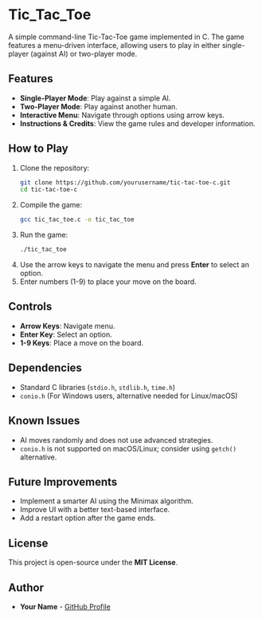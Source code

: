 # Tic_Tac_Toe

A simple command-line Tic-Tac-Toe game implemented in C. The game features a menu-driven interface, allowing users to play in either single-player (against AI) or two-player mode.

## Features
- **Single-Player Mode**: Play against a simple AI.
- **Two-Player Mode**: Play against another human.
- **Interactive Menu**: Navigate through options using arrow keys.
- **Instructions & Credits**: View the game rules and developer information.

## How to Play
1. Clone the repository:
   ```sh
   git clone https://github.com/yourusername/tic-tac-toe-c.git
   cd tic-tac-toe-c
   ```
2. Compile the game:
   ```sh
   gcc tic_tac_toe.c -o tic_tac_toe
   ```
3. Run the game:
   ```sh
   ./tic_tac_toe
   ```
4. Use the arrow keys to navigate the menu and press **Enter** to select an option.
5. Enter numbers (1-9) to place your move on the board.

## Controls
- **Arrow Keys**: Navigate menu.
- **Enter Key**: Select an option.
- **1-9 Keys**: Place a move on the board.

## Dependencies
- Standard C libraries (`stdio.h`, `stdlib.h`, `time.h`)
- `conio.h` (For Windows users, alternative needed for Linux/macOS)

## Known Issues
- AI moves randomly and does not use advanced strategies.
- `conio.h` is not supported on macOS/Linux; consider using `getch()` alternative.

## Future Improvements
- Implement a smarter AI using the Minimax algorithm.
- Improve UI with a better text-based interface.
- Add a restart option after the game ends.

## License
This project is open-source under the **MIT License**.

## Author
- **Your Name** - [GitHub Profile](https://github.com/yourusername)

